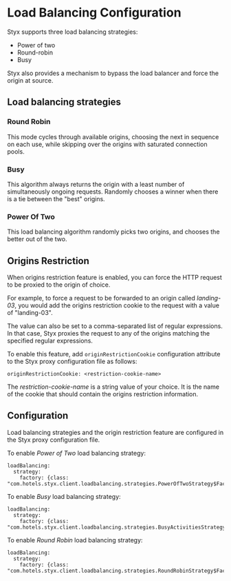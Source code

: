 # Load Balancing Configuration

Styx supports three load balancing strategies:

 - Power of two
 - Round-robin
 - Busy

Styx also provides a mechanism to bypass the load balancer and force
the origin at source.

## Load balancing strategies

### Round Robin

This mode cycles through available origins, choosing the next in sequence on each use,
while skipping over the origins with saturated connection pools.

### Busy

This algorithm always returns the origin with a least number of 
simultaneously ongoing requests. Randomly chooses a winner
when there is a tie between the "best" origins.

### Power Of Two

This load balancing algorithm randomly picks two origins, and chooses the
better out of the two. 


## Origins Restriction

When origins restriction feature is enabled, you can force the HTTP
request to be proxied to the origin of choice.

For example, to force a request to be forwarded to an origin called
*landing-03*, you would add the origins restriction cookie to the
request with a value of "landing-03".

The value can also be set to a comma-separated list of regular expressions.
In that case, Styx proxies the request to any of the origins matching 
the specified regular expressions.

To enable this feature, add `originRestrictionCookie` configuration
attribute to the Styx proxy configuration file as follows:

    originRestrictionCookie: <restriction-cookie-name>

The *restriction-cookie-name* is a string value of your choice. It is
the name of the cookie that should contain the origins restriction information.

## Configuration

Load balancing strategies and the origin restriction feature are configured
in the Styx proxy configuration file.

To enable *Power of Two* load balancing strategy:

    loadBalancing:
      strategy:
        factory: {class: "com.hotels.styx.client.loadbalancing.strategies.PowerOfTwoStrategy$Factory"}

To enable *Busy* load balancing strategy:

    loadBalancing:
      strategy:
        factory: {class: "com.hotels.styx.client.loadbalancing.strategies.BusyActivitiesStrategy$Factory"}

To enable *Round Robin* load balancing strategy:

    loadBalancing:
      strategy:
        factory: {class: "com.hotels.styx.client.loadbalancing.strategies.RoundRobinStrategy$Factory"}



